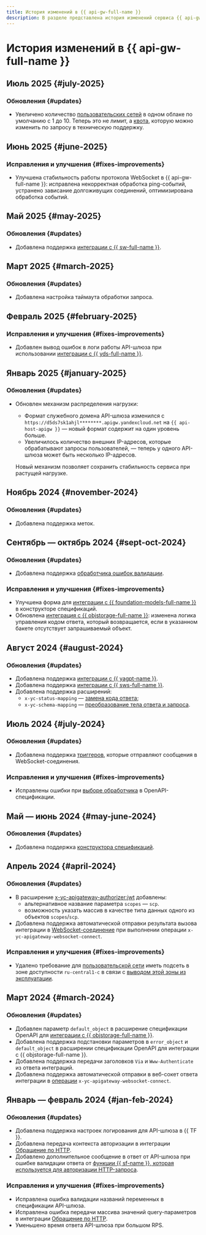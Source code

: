 ```yaml
---
title: История изменений в {{ api-gw-full-name }}
description: В разделе представлена история изменений сервиса {{ api-gw-name }}.
---
```


# История изменений в {{ api-gw-full-name }}

## Июль 2025 {#july-2025}

### Обновления {#updates}

* Увеличено количество [пользовательских сетей](concepts/networking.md#user-network) в одном облаке по умолчанию с 1 до 10. Теперь это не лимит, а [квота](concepts/limits.md#api-gw-quotas), которую можно изменить по запросу в техническую поддержку.

## Июнь 2025 {#june-2025}

### Исправления и улучшения {#fixes-improvements}

* Улучшена стабильность работы протокола WebSocket в {{ api-gw-full-name }}: исправлена некорректная обработка ping-событий, устранено зависание долгоживущих соединений, оптимизирована обработка событий.

## Май 2025 {#may-2025}

### Обновления {#updates}

* Добавлена поддержка [интеграции с {{ sw-full-name }}](operations/spec-constructor/workflows.md).

## Март 2025 {#march-2025}

### Обновления {#updates}

* Добавлена настройка таймаута обработки запроса.

## Февраль 2025 {#february-2025}

### Исправления и улучшения {#fixes-improvements}

* Добавлен вывод ошибок в логи работы API-шлюза при использовании [интеграции с {{ yds-full-name }}](concepts/extensions/datastreams.md).

## Январь 2025 {#january-2025}

### Обновления {#updates}

* Обновлен механизм распределения нагрузки:
    * Формат служебного домена API-шлюза изменился с `https://d5ds7sk1ahjl********.apigw.yandexcloud.net` на `{{ api-host-apigw }}` — новый формат содержит на один уровень больше.
    * Увеличилось количество внешних IP-адресов, которые обрабатывают запросы пользователей, — теперь у одного API-шлюза может быть несколько IP-адресов.

    Новый механизм позволяет сохранить стабильность сервиса при растущей нагрузке.

## Ноябрь 2024 {#november-2024}

### Обновления {#updates}

* Добавлена поддержка меток.

## Сентябрь — октябрь 2024 {#sept-oct-2024}

### Обновления {#updates}

* Добавлена поддержка [обработчика ошибок валидации](concepts/extensions/validator.md#errorhandler).

### Исправления и улучшения {#fixes-improvements}

* Улучшена форма для [интеграции с {{ foundation-models-full-name }}](operations/spec-constructor/yagpt.md) в конструкторе спецификаций.
* Обновлена [интеграция с {{ objstorage-full-name }}](operations/spec-constructor/object-storage.md): изменена логика управления кодом ответа, который возвращается, если в указанном бакете отсутствует запрашиваемый объект.

## Август 2024 {#august-2024}

### Обновления {#updates}

* Добавлена поддержка [интеграции с {{ yagpt-name }}](operations/spec-constructor/yagpt.md).
* Добавлена поддержка [интеграции с {{ sws-full-name }}](concepts/extensions/sws.md).
* Добавлена поддержка расширений:
    * `x-yc-status-mapping` — [замена кода ответа](concepts/extensions/status-mapping.md);
    * `x-yc-schema-mapping` — [преобразование тела ответа и запроса](concepts/extensions/schema-mapping.md).

## Июль 2024 {#july-2024}

### Обновления {#updates}

* Добавлена поддержка [триггеров](concepts/trigger/index.md), которые отправляют сообщения в WebSocket-соединения.

### Исправления и улучшения {#fixes-improvements}

* Исправлены ошибки при [выборе обработчика](concepts/index.md#algorithm) в OpenAPI-спецификации.

## Май — июнь 2024 {#may-june-2024}

### Обновления {#updates}

* Добавлена поддержка [конструктора спецификаций](operations/spec-constructor/index.md).

## Апрель 2024 {#april-2024}

### Обновления {#updates}

* В расширение [x-yc-apigateway-authorizer:jwt](concepts/extensions/jwt-authorizer.md) добавлены:
    * альтернативное название параметра `scopes` — `scp`.
    * возможность указать массив в качестве типа данных одного из объектов `scopes`/`scp`.
* Добавлена поддержка автоматической отправки результата вызова интеграции в [WebSocket-соединение](concepts/extensions/websocket.md) при выполнении операции `x-yc-apigateway-websocket-connect`.

### Исправления и улучшения {#fixes-improvements}

* Удалено требование для [пользовательской сети](concepts/networking.md#user-network) иметь подсеть в зоне доступности `ru-central1-c` в связи с [выводом этой зоны из эксплуатации](../overview/concepts/region.md).

## Март 2024 {#march-2024}

### Обновления {#updates}

* Добавлен параметр `default_object` в расширение спецификации OpenAPI для [интеграции с {{ objstorage-full-name }}](concepts/extensions/object-storage.md).
* Добавлена поддержка подстановки параметров в `error_object` и `default_object` в расширении спецификации OpenAPI для интеграции с {{ objstorage-full-name }}.
* Добавлена поддержка передачи заголовков `Via` и `Www-Authenticate` из ответа интеграций.
* Добавлена поддержка автоматической отправки в веб-сокет ответа интеграции в [операции](concepts/extensions/websocket.md#connect) `x-yc-apigateway-websocket-connect`.

## Январь — февраль 2024 {#jan-feb-2024}

### Обновления {#updates}

* Добавлена поддержка настроек логирования для API-шлюза в {{ TF }}.
* Добавлена передача контекста авторизации в интеграции [Обращение по HTTP](concepts/extensions/http.md).
* Добавлено дополнительное сообщение в ответ от API-шлюза при ошибке валидации ответа от [функции {{ sf-name }}, которая используется для авторизации HTTP-запроса](concepts/extensions/function-authorizer.md).

### Исправления и улучшения {#fixes-improvements}

* Исправлена ошибка валидации названий переменных в спецификации API-шлюза.
* Исправлена ошибка передачи массива значений query-параметров в интеграции [Обращение по HTTP](concepts/extensions/http.md).
* Уменьшено время ответа API-шлюза при большом RPS.
